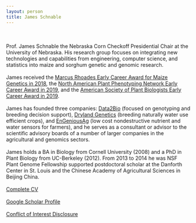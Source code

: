 ```yaml
---
layout: person
title: James Schnable
---
```


<br><br>
Prof. James Schnable the Nebraska Corn Checkoff Presidential Chair at the University of Nebraska. His research group focuses on integrating new technologies and capabilities from engineering, computer science, and statistics into maize and sorghum genetic and genomic research.
<br><br>
James received the [Marcus Rhoades Early Career Award for Maize Genetics in 2018](https://www.maizegdb.org/community/awards/maize_past_winners), the [North American Plant Phenotyping Network Early Career Award in 2019](http://nappn.plant-phenotyping.org/early-career-award-2019/), and the [American Society of Plant Biologists Early Career Award in 2019](https://blog.aspb.org/aspb-names-2019-award-recipients/).
<br><br>
James has founded three companies: [Data2Bio](https://www.data2bio.com/) (focused on genotyping and breeding decision support), [Dryland Genetics](http://www.drylandgenetics.com/) (breeding naturally water use efficient crops), and [EnGeniousAg](https://www.engeniousag.com/) (low cost nondestructive nutrient and water sensors for farmers), and he serves as a consultant or advisor to the scientific advisory boards of a number of larger companies in the agricultural and genomics sectors.
<br><br>
James holds a BA in Biology from Cornell University (2008) and a PhD in Plant Biology from UC-Berkeley (2012). From 2013 to 2014 he was NSF Plant Genome Fellowship supported postdoctoral scholar at the Danforth Center in St. Louis and the Chinese Academy of Agricultural Sciences in Beijing China.
<br><br>
[Complete CV](/CVs/JSchnable.pdf)
<br><br>
[Google Scholar Profile](https://scholar.google.com/citations?user=cik4JVYAAAAJ)
<br><br>
[Conflict of Interest Disclosure](/peoplepages/coi/)
